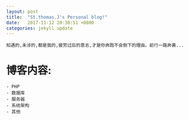 ```yaml
---
layout: post
title:  "St.thomas.J's Personal blog!"
date:   2017-11-12 20:30:51 +0800
categories: jekyll update
---
```

	知遇的,未涉的,都是我的,疲劳过后的意志,才是你奔跑不会倒下的理由。前行一路奔袭... 

# 博客内容:
	- PHP
	- 数据库
	- 服务器
	- 系统架构
	- 其他


